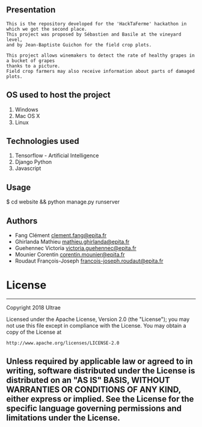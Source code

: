 ## Presentation
    This is the repository developed for the 'HackTaFerme' hackathon in which we got the second place.
    This project was proposed by Sébastien and Basile at the vineyard level,
    and by Jean-Baptiste Guichon for the field crop plots.

    This project allows winemakers to detect the rate of healthy grapes in a bucket of grapes
    thanks to a picture.
    Field crop farmers may also receive information about parts of damaged plots.


## OS used to host the project
1.  Windows
2.  Mac OS X
3.  Linux

## Technologies used
1.  Tensorflow - Artificial Intelligence
2.  Django Python
3.  Javascript

## Usage
  $ cd website && python manage.py runserver

## Authors
* Fang Clément 			clement.fang@epita.fr
* Ghirlanda Mathieu 		mathieu.ghirlanda@epita.fr
* Guehennec Victoria 		victoria.guehennec@epita.fr
* Mounier Corentin 		corentin.mounier@epita.fr
* Roudaut François-Joseph francois-joseph.roudaut@epita.fr

# License
---
Copyright 2018 Ultrae

Licensed under the Apache License, Version 2.0 (the "License");
you may not use this file except in compliance with the License.
You may obtain a copy of the License at

    http://www.apache.org/licenses/LICENSE-2.0

Unless required by applicable law or agreed to in writing, software
distributed under the License is distributed on an "AS IS" BASIS,
WITHOUT WARRANTIES OR CONDITIONS OF ANY KIND, either express or implied.
See the License for the specific language governing permissions and
limitations under the License.
---
